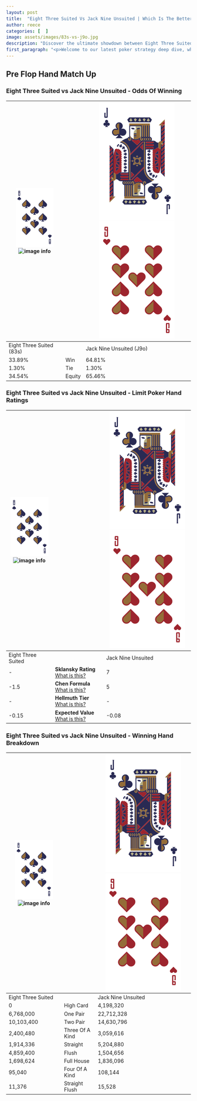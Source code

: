 ```yaml
---
layout: post
title:  "Eight Three Suited Vs Jack Nine Unsuited | Which Is The Better Hand In Poker? A Complete Guide"
author: reece
categories: [  ]
image: assets/images/83s-vs-j9o.jpg
description: "Discover the ultimate showdown between Eight Three Suited and Jack Nine Unsuited in poker! Uncover the odds, strategies, and scenarios where one hand triumphs over the other. Get ready to up your poker game with this thrilling analysis."
first_paragraph: "<p>Welcome to our latest poker strategy deep dive, where we're pitting two distinct hands against each other in a high-stakes showdown: Eight Three Suited vs Jack Nine Unsuited.</p><p>In the dynamic world of poker, every decision counts, and knowing which hand holds the upper hand is key to your success at the table.</p><p>In this article, we'll dissect these two hands, explore the scenarios where one dominates the other, and equip you with the knowledge to make strategic choices that can tip the odds in your favor.</p><p>Get ready to unravel the intriguing dynamics of these poker hands and elevate your game to new heights.</p>"
---
```




[comment]: # (sp0)

## Pre Flop Hand Match Up

<div class="table hand-ratings" markdown="1"> 



### Eight Three Suited vs Jack Nine Unsuited - Odds Of Winning


    
| ![image info](assets/images/hand1/8.png) ![image info](assets/images/hand1/3s.png) |  | ![image info](assets/images/hand2/J.png) ![image info](assets/images/hand2/9o.png) |
| -------- | -------- | -------- |
| Eight Three Suited (83s) |  | Jack Nine Unsuited (J9o) |
| 33.89% | Win | 64.81% |
| 1.30% | Tie | 1.30% |
| 34.54% | Equity | 65.46% |




[comment]: # (sp1)



### Eight Three Suited vs Jack Nine Unsuited - Limit Poker Hand Ratings


    
| ![image info](assets/images/hand1/8.png) ![image info](assets/images/hand1/3s.png) |  | ![image info](assets/images/hand2/J.png) ![image info](assets/images/hand2/9o.png) |
| -------- | -------- | -------- |
| Eight Three Suited |  | Jack Nine Unsuited |
| - | **Sklansky Rating** [What is this?](/sklansky-rating-explained) | 7 |
| -1.5 | **Chen Formula** [What is this?](/chen-formula-explained) | 5 |
| - | **Hellmuth Tier** [What is this?](/Hellmuth-tier-explained) | - |
| -0.15 | **Expected Value** [What is this?](/expected-value-explained) | -0.08 |




[comment]: # (sp2)



### Eight Three Suited vs Jack Nine Unsuited - Winning Hand Breakdown


    
| ![image info](assets/images/hand1/8.png) ![image info](assets/images/hand1/3s.png) |  | ![image info](assets/images/hand2/J.png) ![image info](assets/images/hand2/9o.png) |
| -------- | -------- | -------- |
| Eight Three Suited |  | Jack Nine Unsuited |
| 0 | High Card | 4,198,320 |
| 6,768,000 | One Pair | 22,712,328 |
| 10,103,400 | Two Pair | 14,630,796 |
| 2,400,480 | Three Of A Kind | 3,059,616 |
| 1,914,336 | Straight | 5,204,880 |
| 4,859,400 | Flush | 1,504,656 |
| 1,698,624 | Full House | 1,836,096 |
| 95,040 | Four Of A Kind | 108,144 |
| 11,376 | Straight Flush | 15,528 |




[comment]: # (sp3)



</div>

[comment]: # (sp4)



[comment]: # (sp5)


